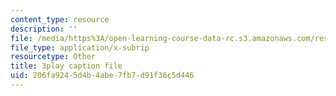 ```yaml
---
content_type: resource
description: ''
file: /media/https%3A/open-learning-course-data-rc.s3.amazonaws.com/res-6-012-introduction-to-probability-spring-2018/206fa9245d4b4abe7fb7d91f36c5d446_m-enGdJ-j8s.srt
file_type: application/x-subrip
resourcetype: Other
title: 3play caption file
uid: 206fa924-5d4b-4abe-7fb7-d91f36c5d446
---
```


